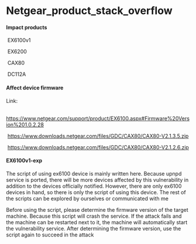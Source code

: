 # Netgear_product_stack_overflow

#### Impact products 

​	EX6100v1

​	EX6200

​	CAX80

​	DC112A

#### Affect device firmware

Link:

​	https://www.netgear.com/support/product/EX6100.aspx#Firmware%20Version%201.0.2.28

​	https://www.downloads.netgear.com/files/GDC/CAX80/CAX80-V2.1.3.5.zip

​	https://www.downloads.netgear.com/files/GDC/CAX80/CAX80-V2.1.2.6.zip

#### EX6100v1-exp

The script of using ex6100 device is mainly written here. Because upnpd service is ported, there will be more devices affected by this vulnerability in addition to the devices officially notified. However, there are only ex6100 devices in hand, so there is only the script of using this device. The rest of the scripts can be explored by ourselves or communicated with me

Before using the script, please determine the firmware version of the target machine. Because this script will crash the service. If the attack fails and the machine can be restarted next to it, the machine will automatically start the vulnerability service. After determining the firmware version, use the script again to succeed in the attack
